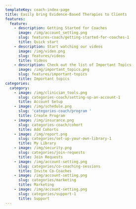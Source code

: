 ```yaml
---
templateKey: coach-index-page
title: Easily bring Evidence-Based Therapies to Clients
features:
  feature:
    - description: Getting Started for Coaches
      image: /img/account_setting.png
      slug: features-coach/getting-started-for-coaches-1
      title: Quick start
    - description: Start watching our videos
      image: /img/video.png
      slug: features/videos
      title: Videos
    - description: Check out the list of Important Topics
      image: /img/important_topics.png
      slug: features/important-topics
      title: Important topics
categories:
  category:
    - image: /img/clinician_tools.png
      slug: categories-coach/setting-up-an-account-1
      title: Account Setup
    - image: /img/schedule.png
      slug: 'categories-coach/program '
      title: Create Program
    - image: /img/insurance.png
      slug: categories-coach/cohort
      title: Add Cohorts
    - image: /img/report.png
      slug: categories/set-up-your-own-library-1
      title: My Library
    - image: /img/security.png
      slug: categories/join-requests
      title: Join Requests
    - image: /img/account-setting.png
      slug: categories/co-coaching-sessions
      title: Invite Co-Coaches
    - image: /img/account-setting.png
      slug: categories/marketing
      title: Marketing
    - image: /img/account-setting.png
      slug: categories/support-1
      title: Support
---
```


